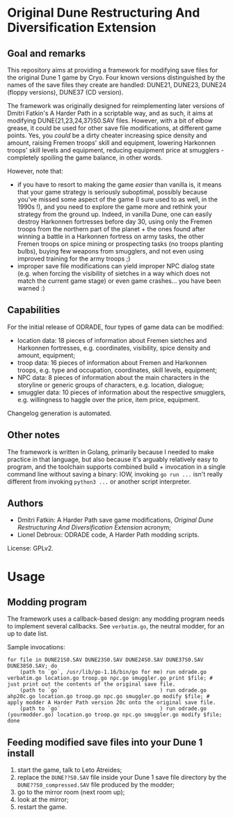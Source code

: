# Original Dune Restructuring And Diversification Extension

## Goal and remarks

This repository aims at providing a framework for modifying save files for the original Dune 1 game by Cryo. Four known versions distinguished by the names of the save files they create are handled: DUNE21, DUNE23, DUNE24 (floppy versions), DUNE37 (CD version).

The framework was originally designed for reimplementing later versions of Dmitri Fatkin's A Harder Path in a scriptable way, and as such, it aims at modifying DUNE{21,23,24,37}S0.SAV files. However, with a bit of elbow grease, it could be used for other save file modifications, at different game points. Yes, you *could* be a dirty cheater increasing spice density and amount, raising Fremen troops' skill and equipment, lowering Harkonnen troops' skill levels and equipment, reducing equipment price at smugglers - completely spoiling the game balance, in other words.

However, note that:
* if you have to resort to making the game *easier* than vanilla is, it means that your game strategy is seriously suboptimal, possibly because you've missed some aspect of the game (I sure used to as well, in the 1990s !), and you need to explore the game more and rethink your strategy from the ground up. Indeed, in vanilla Dune, one can easily destroy Harkonnen fortresses before day 30, using only the Fremen troops from the northern part of the planet + the ones found after winning a battle in a Harkonnen fortress on army tasks, the other Fremen troops on spice mining or prospecting tasks (no troops planting bulbs), buying few weapons from smugglers, and not even using improved training for the army troops ;)
* improper save file modifications can yield improper NPC dialog state (e.g. when forcing the visibility of sietches in a way which does not match the current game stage) or even game crashes... you have been warned :)

## Capabilities

For the initial release of ODRADE, four types of game data can be modified:
* location data: 18 pieces of information about Fremen sietches and Harkonnen fortresses, e.g. coordinates, visibility, spice density and amount, equipment;
* troop data: 16 pieces of information about Fremen and Harkonnen troops, e.g. type and occupation, coordinates, skill levels, equipment;
* NPC data: 8 pieces of information about the main characters in the storyline or generic groups of characters, e.g. location, dialogue;
* smuggler data: 10 pieces of information about the respective smugglers, e.g. willingness to haggle over the price, item price, equipment.

Changelog generation is automated.

## Other notes

The framework is written in Golang, primarily because I needed to make practice in that language, but also because it's arguably relatively easy to program, and the toolchain supports combined build + invocation in a single command line without saving a binary: IOW, invoking `go run ...` isn't really different from invoking `python3 ...`  or another script interpreter.

## Authors

* Dmitri Fatkin: A Harder Path save game modifications, *Original Dune Restructuring And Diversification Extension* acronym;
* Lionel Debroux: ODRADE code, A Harder Path modding scripts.

License: GPLv2.

# Usage

## Modding program

The framework uses a callback-based design: any modding program needs to implement several callbacks. See `verbatim.go`, the neutral modder, for an up to date list.

Sample invocations:

```
for file in DUNE21S0.SAV DUNE23S0.SAV DUNE24S0.SAV DUNE37S0.SAV DUNE38S0.SAV; do
    (path to `go`, /usr/lib/go-1.16/bin/go for me) run odrade.go verbatim.go location.go troop.go npc.go smuggler.go print $file; # just print out the contents of the original save file.
    (path to `go`                                ) run odrade.go ahp20c.go location.go troop.go npc.go smuggler.go modify $file; # apply modder A Harder Path version 20c onto the original save file. 
    (path to `go`                                ) run odrade.go (yourmodder.go) location.go troop.go npc.go smuggler.go modify $file;
done
```

## Feeding modified save files into your Dune 1 install

1. start the game, talk to Leto Atreides;
2. replace the `DUNE??S0.SAV` file inside your Dune 1 save file directory by the `DUNE??S0_compressed.SAV` file produced by the modder;
3. go to the mirror room (next room up);
4. look at the mirror;
5. restart the game.
